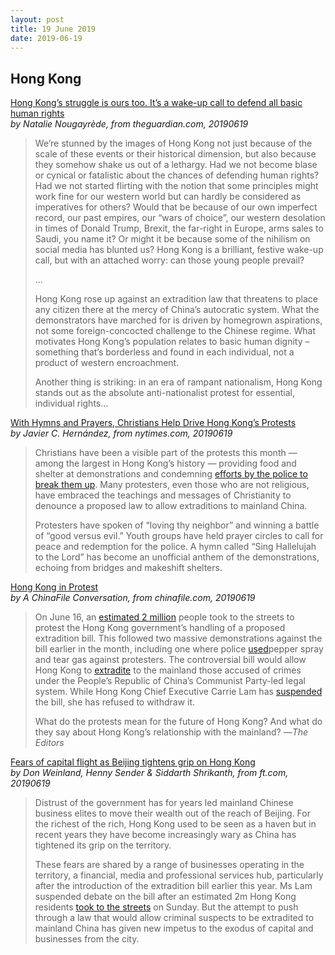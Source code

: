 ```yaml
---
layout: post
title: 19 June 2019
date: 2019-06-19
---
```


## Hong Kong

[Hong Kong’s struggle is ours too. It’s a wake-up call to defend all basic human rights](https://www.theguardian.com/commentisfree/2019/jun/19/hong-kong-activists-human-rights) <br> *by Natalie Nougayrède, from theguardian.com, 20190619*

> We’re stunned by the images of Hong Kong not just because of the scale of these events or their historical dimension, but also because they somehow shake us out of a lethargy. Had we not become blase or cynical or fatalistic about the chances of defending human rights? Had we not started flirting with the notion that some principles might work fine for our western world but can hardly be considered as imperatives for others? Would that be because of our own imperfect record, our past empires, our “wars of choice”, our western desolation in times of Donald Trump, Brexit, the far-right in Europe, arms sales to Saudi, you name it? Or might it be because some of the nihilism on social media has blunted us? Hong Kong is a brilliant, festive wake-up call, but with an attached worry: can those young people prevail?
>
> ...
>
> Hong Kong rose up against an extradition law that threatens to place any citizen there at the mercy of China’s autocratic system. What the demonstrators have marched for is driven by homegrown aspirations, not some foreign-concocted challenge to the Chinese regime. What motivates Hong Kong’s population relates to basic human dignity – something that’s borderless and found in each individual, not a product of western encroachment.
>
> Another thing is striking: in an era of rampant nationalism, Hong Kong stands out as the absolute anti-nationalist protest for essential, individual rights…

[With Hymns and Prayers, Christians Help Drive Hong Kong’s Protests](https://www.nytimes.com/2019/06/19/world/asia/hong-kong-extradition-protests-christians.html) <br> *by Javier C. Hernández, from nytimes.com, 20190619*

> Christians have been a visible part of the protests this month — among the largest in Hong Kong’s history — providing food and shelter at demonstrations and condemning [efforts by the police to break them up](https://www.nytimes.com/2019/06/19/world/asia/hong-kong-extradition-bill.html?module=inline). Many protesters, even those who are not religious, have embraced the teachings and messages of Christianity to denounce a proposed law to allow extraditions to mainland China.
>
> Protesters have spoken of “loving thy neighbor” and winning a battle of “good versus evil.” Youth groups have held prayer circles to call for peace and redemption for the police. A hymn called “Sing Hallelujah to the Lord” has become an unofficial anthem of the demonstrations, echoing from bridges and makeshift shelters.

[Hong Kong in Protest](http://www.chinafile.com/conversation/hong-kong-protest) <br> *by A ChinaFile Conversation, from chinafile.com, 20190619*

> On June 16, an [estimated 2 million](https://www.bloomberg.com/graphics/2019-hong-kong-protests-extradition-to-china/) people took to the streets to protest the Hong Kong government’s handling of a proposed extradition bill. This followed two massive demonstrations against the bill earlier in the month, including one where police [used](https://www.nytimes.com/2019/06/12/world/asia/hong-kong-protests.html)pepper spray and tear gas against protesters. The controversial bill would allow Hong Kong to [extradite](https://www.ft.com/content/2063019c-7619-11e9-be7d-6d846537acab) to the mainland those accused of crimes under the People’s Republic of China’s Communist Party-led legal system. While Hong Kong Chief Executive Carrie Lam has [suspended](https://www.npr.org/2019/06/19/733947873/hong-kong-leaders-apologize-for-extradition-bill-as-territory-braces-for-more-pr) the bill, she has refused to withdraw it.
>
> What do the protests mean for the future of Hong Kong? And what do they say about Hong Kong’s relationship with the mainland? —*The Editors*

[Fears of capital flight as Beijing tightens grip on Hong Kong](https://www.ft.com/content/79dbc0b6-91bb-11e9-b7ea-60e35ef678d2) <br> *by Don Weinland, Henny Sender & Siddarth Shrikanth, from ft.com, 20190619*

> Distrust of the government has for years led mainland Chinese business elites to move their wealth out of the reach of Beijing. For the richest of the rich, Hong Kong used to be seen as a haven but in recent years they have become increasingly wary as China has tightened its grip on the territory.
>
> These fears are shared by a range of businesses operating in the territory, a financial, media and professional services hub, particularly after the introduction of the extradition bill earlier this year. Ms Lam suspended debate on the bill after an estimated 2m Hong Kong residents [took to the streets](https://www.ft.com/content/d5c4dc36-9009-11e9-aea1-2b1d33ac3271) on Sunday. But the attempt to push through a law that would allow criminal suspects to be extradited to mainland China has given new impetus to the exodus of capital and businesses from the city.

